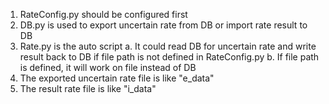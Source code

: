 1. RateConfig.py should be configured first
2. DB.py is used to export uncertain rate from DB or import rate result to DB
3. Rate.py is the auto script
    a. It could read DB for uncertain rate and write result back to DB if file path is not defined in RateConfig.py
    b. If file path is defined, it will work on file instead of DB
4. The exported uncertain rate file is like "e_data"
5. The result rate file is like "i_data"
